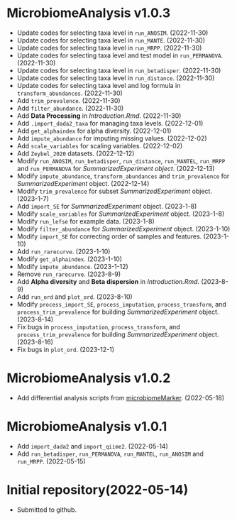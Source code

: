 # MicrobiomeAnalysis v1.0.3

+ Update codes for selecting taxa level in `run_ANOSIM`. (2022-11-30)
+ Update codes for selecting taxa level in `run_MANTE`. (2022-11-30)
+ Update codes for selecting taxa level in `run_MRPP`. (2022-11-30)
+ Update codes for selecting taxa level and test model in `run_PERMANOVA`. (2022-11-30)
+ Update codes for selecting taxa level in `run_betadisper`. (2022-11-30)
+ Update codes for selecting taxa level in `run_distance`. (2022-11-30)
+ Update codes for selecting taxa level and log formula in `transform_abundances`. (2022-11-30)
+ Add `trim_prevalence`. (2022-11-30)
+ Add `filter_abundance`. (2022-11-30)
+ Add **Data Processing** in *Introduction.Rmd*. (2022-11-30)
+ Add `.import_dada2_taxa` for managing taxa levels. (2022-12-01)
+ Add `get_alphaindex` for alpha diversity. (2022-12-01) 
+ Add `impute_abundance` for imputing missing values. (2022-12-02)
+ Add `scale_variables` for scaling variables. (2022-12-02)
+ Add `Zeybel_2020` datasets. (2022-12-12)
+ Modify `run_ANOSIM`, `run_betadisper`, `run_distance`, `run_MANTEL`, `run_MRPP` and `run_PERMANOVA` for *SummarizedExperiment object*. (2022-12-13)
+ Modify `impute_abundance`, `transform_abundances` and `trim_prevalence` for *SummarizedExperiment* object. (2022-12-14)
+ Modify `trim_prevalence` for subset *SummarizedExperiment* object. (2023-1-7)
+ Add `import_SE` for *SummarizedExperiment* object. (2023-1-8)
+ Modify `scale_variables` for *SummarizedExperiment* object. (2023-1-8)
+ Modify `run_lefse` for example data. (2023-1-8)
+ Modify `filter_abundance` for *SummarizedExperiment* object. (2023-1-10)
+ Modify `import_SE` for correcting order of samples and features. (2023-1-10)
+ Add `run_rarecurve`. (2023-1-10)
+ Modify `get_alphaindex`. (2023-1-10)
+ Modify `impute_abundance`. (2023-1-12)
+ Remove `run_rarecurve`. (2023-8-9)
+ Add **Alpha diversity** and **Beta dispersion** in *Introduction.Rmd*. (2023-8-9)
+ Add `run_ord` and `plot_ord`. (2023-8-10)
+ Modify `process_import_SE`, `process_imputation`, `process_transform`, and `process_trim_prevalence` for building *SummarizedExperiment* object. (2023-8-14)
+ Fix bugs in `process_imputation`, `process_transform`, and `process_trim_prevalence` for building *SummarizedExperiment* object. (2023-8-16)
+ Fix bugs in `plot_ord`. (2023-12-1)

# MicrobiomeAnalysis v1.0.2

+ Add differential analysis scripts from [microbiomeMarker](https://github.com/yiluheihei/microbiomeMarker). (2022-05-18)


# MicrobiomeAnalysis v1.0.1

+ Add `import_dada2` and `import_qiime2`. (2022-05-14)
+ Add `run_betadisper`, `run_PERMANOVA`, `run_MANTEL`, `run_ANOSIM` and `run_MRPP`. (2022-05-15)


# Initial repository(2022-05-14)

+ Submitted to github.
